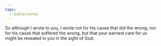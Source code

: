 ```yaml
---
tags:
  - bible/verse
---
```

So although I wrote to you, I wrote not for his cause that did the wrong, nor for his cause that suffered the wrong, but that your earnest care for us might be revealed in you in the sight of God.